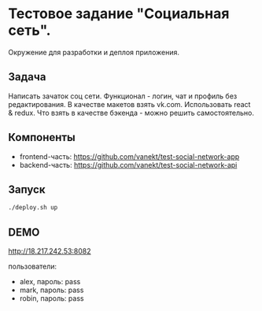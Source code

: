 # Тестовое задание "Социальная сеть".

Окружение для разработки и деплоя приложения.

## Задача
Написать зачаток соц сети. Функционал - логин, чат и профиль без редактирования. В качестве макетов взять vk.com. Использовать react & redux. Что взять в качестве бэкенда - можно решить самостоятельно.

## Компоненты
- frontend-часть: https://github.com/vanekt/test-social-network-app
- backend-часть: https://github.com/vanekt/test-social-network-api

## Запуск

```sh
./deploy.sh up
```

## DEMO

http://18.217.242.53:8082

пользователи:
- alex, пароль: pass
- mark, пароль: pass
- robin, пароль: pass

